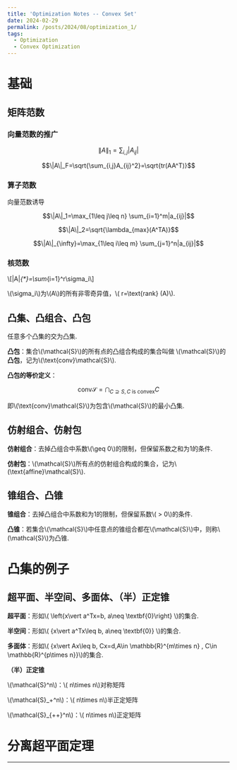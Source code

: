 ```yaml
---
title: 'Optimization Notes -- Convex Set'
date: 2024-02-29
permalink: /posts/2024/08/optimization_1/
tags:
  - Optimization
  - Convex Optimization
---
```


# 基础
## 矩阵范数
### 向量范数的推广

$$\|A\|_1=\sum_{i,j}|A_{ij}|$$

$$\|A\|_F=\sqrt{\sum_{i,j}A_{ij}^2}=\sqrt{tr(AA^T)}$$

### 算子范数
向量范数诱导

$$\|A\|_1=\max_{1\leq j\leq n} \sum_{i=1}^m|a_{ij}|$$

$$\|A\|_2=\sqrt{\lambda_{max}(A^TA)}$$

$$\|A\|_{\infty}=\max_{1\leq i\leq m} \sum_{j=1}^n|a_{ij}|$$

### 核范数

\\[\|A\|_{*}=\sum_{i=1}^r\sigma_i\\]

\\(\sigma_i\\)为\\(A\\)的所有非零奇异值，\\( r=\text{rank} (A)\\).

## 凸集、凸组合、凸包

任意多个凸集的交为凸集.

**凸包**：集合\\(\mathcal{S}\\)的所有点的凸组合构成的集合叫做 \\(\mathcal{S}\\)的**凸包**，记为\\(\text{conv}\mathcal{S}\\).

**凸包的等价定义**：

$$\text{conv} \mathcal{S} = \bigcap_{C\supseteq S, C\text{ is convex}}C$$

即\\(\text{conv}\mathcal{S}\\)为包含\\(\mathcal{S}\\)的最小凸集.

## 仿射组合、仿射包

**仿射组合**：去掉凸组合中系数\\(\geq 0\\)的限制，但保留系数之和为1的条件.

**仿射包**：\\(\mathcal{S}\\)所有点的仿射组合构成的集合，记为\\(\text{affine}\mathcal{S}\\).

## 锥组合、凸锥

**锥组合**：去掉凸组合中系数和为1的限制，但保留系数\\( > 0\\)的条件.

**凸锥**：若集合\\(\mathcal{S}\\)中任意点的锥组合都在\\(\mathcal{S}\\)中，则称\\(\mathcal{S}\\)为凸锥.

# 凸集的例子
## 超平面、半空间、多面体、（半）正定锥

**超平面**：形如\\( \left\{x\vert a^Tx=b, a\neq \textbf{0}\right\} \\)的集合.

**半空间**：形如\\( \{x\vert a^Tx\leq b, a\neq \textbf{0}\} \\)的集合.

**多面体**：形如\\( \{x\vert Ax\leq b, Cx=d,A\in \mathbb{R}^{m\times n} , C\in \mathbb{R}^{p\times n}\}\\)的集合.

**（半）正定锥**

\\(\mathcal{S}^n\\)：\\( n\times n\\)对称矩阵

\\(\mathcal{S}_+^n\\)：\\( n\times n\\)半正定矩阵

\\(\mathcal{S}_{++}^n\\)：\\( n\times n\\)正定矩阵

# 分离超平面定理


------